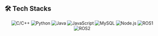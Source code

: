 

## 🛠 Tech Stacks
<div style="text-align: center;">
  <img src="https://img.shields.io/badge/C++-00599C?style=for-the-badge&logo=cplusplus&logoColor=white" alt="C/C++">
  <img src="https://img.shields.io/badge/Python-3776AB?style=for-the-badge&logo=python&logoColor=white" alt="Python">
  <img src="https://img.shields.io/badge/Java-007396?style=for-the-badge&logo=oracle&logoColor=white" alt="Java">
  <img src="https://img.shields.io/badge/JavaScript-FF69B4?style=for-the-badge&logo=javascript&logoColor=white" alt="JavaScript">
  <img src="https://img.shields.io/badge/MySQL-4479A1?style=for-the-badge&logo=mysql&logoColor=white" alt="MySQL">
  <img src="https://img.shields.io/badge/Node.js-339933?style=for-the-badge&logo=nodedotjs&logoColor=white" alt="Node.js">
  <img src="https://img.shields.io/badge/ROS1-22314E?style=for-the-badge&logo=ros&logoColor=white" alt="ROS1">
  <img src="https://img.shields.io/badge/ROS2-22314E?style=for-the-badge&logo=ros&logoColor=white" alt="ROS2">



</div>




